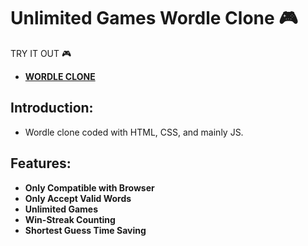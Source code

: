 

# Unlimited Games Wordle Clone :video_game:

TRY IT OUT :video_game:
- [**WORDLE CLONE**](https://tamh29.github.io/wordle/)
## Introduction:
- Wordle clone coded with HTML, CSS, and mainly JS.  

## Features: 
- **Only Compatible with Browser**
- **Only Accept Valid Words**
- **Unlimited Games** 
- **Win-Streak Counting** 
- **Shortest Guess Time Saving**
